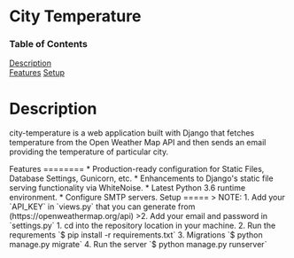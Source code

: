 City Temperature
=========================
 
 ### Table of Contents  
[Description](#desc)  
[Features](#features) 
[Setup](#setup)

Description
===========
city-temperature is a web application built with Django that fetches temperature from the Open Weather Map API and then sends an email providing the temperature of particular city.

<a name="features"/>
Features
========
* Production-ready configuration for Static Files, Database Settings, Gunicorn, etc.
* Enhancements to Django's static file serving functionality via WhiteNoise.
* Latest Python 3.6 runtime environment.
* Configure SMTP servers.

<a name="setup"/>
Setup
=====
> NOTE: 1. Add your `API_KEY` in `views.py` that you can generate from (https://openweathermap.org/api)
>2. Add your email and password in `settings.py`
1. cd into the repository location in your machine.
2. Run the requrements `$ pip install -r requirements.txt`
3. Migrations `$ python manage.py migrate`
4. Run the server `$ python manage.py runserver`



